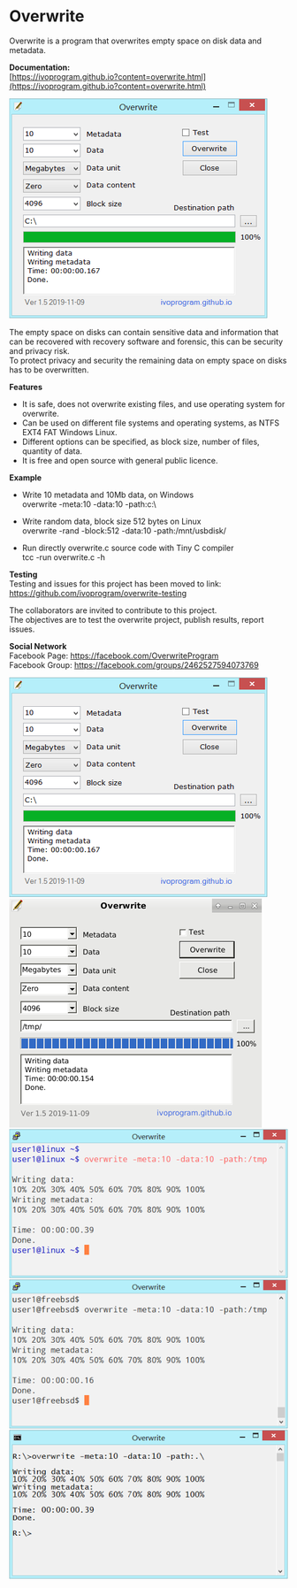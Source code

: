 # Overwrite
Overwrite is a program that overwrites empty space on disk data and metadata.

**Documentation:** \
[https://ivoprogram.github.io?content=overwrite.html](https://ivoprogram.github.io?content=overwrite.html)

![Overwrite](images/overwrite-windows-ui.png)

The empty space on disks can contain sensitive data and information that can be recovered with recovery software and forensic, this can be security and privacy risk. \
To protect privacy and security the remaining data on empty space on disks has to be overwritten.

**Features**
- It is safe, does not overwrite existing files, and use operating system for overwrite.
- Can be used on different file systems and operating systems, as NTFS EXT4 FAT Windows Linux.
- Different options can be specified, as block size, number of files, quantity of data.
- It is free and open source with general public licence.

**Example**
- Write 10 metadata and 10Mb data, on Windows \
overwrite -meta:10 -data:10 -path:c:\

- Write random data, block size 512 bytes on Linux \
overwrite -rand -block:512 -data:10 -path:/mnt/usbdisk/

- Run directly overwrite.c source code with Tiny C compiler \
tcc -run overwrite.c -h

**Testing** \
Testing and issues for this project has been moved to link: \
https://github.com/ivoprogram/overwrite-testing

The collaborators are invited to contribute to this project. \
The objectives are to test the overwrite project, publish results, report issues. 

**Social Network** \
Facebook Page: https://facebook.com/OverwriteProgram \
Facebook Group: https://facebook.com/groups/2462527594073769 


![Overwrite](images/overwrite-windows-ui.png)
![Overwrite](images/overwrite-linux-ui.png)
![Overwrite](images/overwrite-linux.png)
![Overwrite](images/overwrite-unix.png)
![Overwrite](images/overwrite-windows.png)

